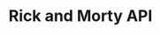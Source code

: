 ---
title: Rick and Morty API
url: https://rick-and-morty-redux-hooks.firebaseapp.com/
github: https://github.com/JimmyMcBride/rick-and-morty-redux-hooks
youTube:
img: https://i.imgur.com/jidEDG6.png
description: A group of templates and a style library for efficiently bootstrapping your React projects!
---